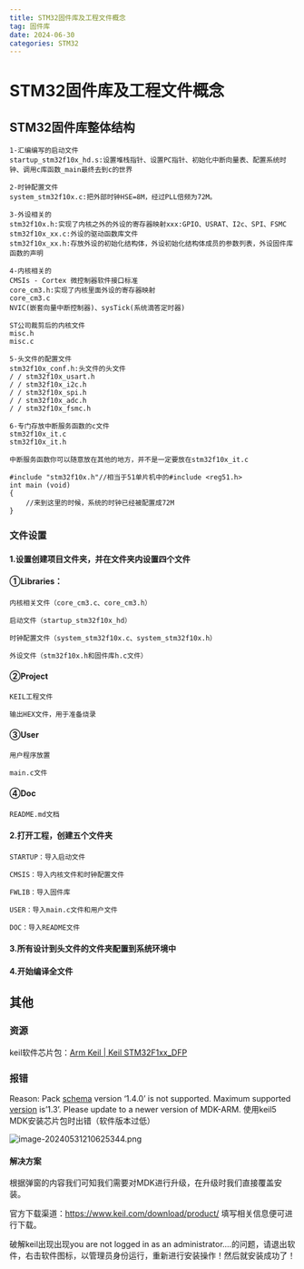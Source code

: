 ```yaml
---
title: STM32固件库及工程文件概念
tag: 固件库
date: 2024-06-30
categories: STM32
---
```


# STM32固件库及工程文件概念

## STM32固件库整体结构

 	1-汇编编写的启动文件
 	startup_stm32f10x_hd.s:设置堆栈指针、设置PC指针、初始化中断向量表、配置系统时钟、调用c库函数_main最终去到c的世界
 	
 	2-时钟配置文件
 	system_stm32f10x.c:把外部时钟HSE=8M，经过PLL倍频为72M。
 	
 	3-外设相关的
 	stm32f10x.h:实现了内核之外的外设的寄存器映射xxx:GPIO、USRAT、I2c、SPI、FSMC
 	stm32f10x_xx.c:外设的驱动函数库文件
 	stm32f10x_xx.h:存放外设的初始化结构体，外设初始化结构体成员的参数列表，外设固件库函数的声明
 	
 	4-内核相关的
 	CMSIs - Cortex 微控制器软件接口标准
 	core_cm3.h:实现了内核里面外设的寄存器映射
 	core_cm3.c
 	NVIC(嵌套向量中断控制器)、sysTick(系统滴答定时器)
 	
 	ST公司裁剪后的内核文件
 	misc.h
 	misc.c
 	
 	5-头文件的配置文件
 	stm32f10x_conf.h:头文件的头文件
 	/ / stm32f10x_usart.h
 	/ / stm32f10x_i2c.h
 	/ / stm32f10x_spi.h
 	/ / stm32f10x_adc.h
 	/ / stm32f10x_fsmc.h
 	
 	6-专门存放中断服务函数的c文件
 	stm32f10x_it.c
 	stm32f10x_it.h
 	
 	中断服务函数你可以随意放在其他的地方，并不是一定要放在stm32f10x_it.c
 	
 	#include "stm32f10x.h"//相当于51单片机中的#include <reg51.h>
 	int main (void)
 	{
 		//来到这里的时候，系统的时钟已经被配置成72M
 	}

### 文件设置

#### 1.设置创建项目文件夹，并在文件夹内设置四个文件

#### ①Libraries：

```
内核相关文件（core_cm3.c、core_cm3.h）

启动文件（startup_stm32f10x_hd）

时钟配置文件（system_stm32f10x.c、system_stm32f10x.h）

外设文件（stm32f10x.h和固件库h.c文件）
```

#### ②Project

```
KEIL工程文件

输出HEX文件，用于准备烧录
```

#### ③User

```
用户程序放置

main.c文件
```

#### ④Doc

```
README.md文档
```

#### 2.打开工程，创建五个文件夹

```
STARTUP：导入启动文件

CMSIS：导入内核文件和时钟配置文件

FWLIB：导入固件库

USER：导入main.c文件和用户文件

DOC：导入README文件
```

#### 3.所有设计到头文件的文件夹配置到系统环境中

#### 4.开始编译全文件

## 其他

### 资源

keil软件芯片包：[Arm Keil | Keil STM32F1xx_DFP](https://www.keil.arm.com/packs/stm32f1xx_dfp-keil/boards/)

### 报错

Reason: Pack [schema](https://so.csdn.net/so/search?q=schema&spm=1001.2101.3001.7020) version ‘1.4.0’ is not supported. Maximum supported [version](https://so.csdn.net/so/search?q=version&spm=1001.2101.3001.7020) is’1.3’. Please update to a newer version of MDK-ARM. 使用keil5 MDK安装芯片包时出错（软件版本过低）

![image-20240531210625344.png](https://s2.loli.net/2024/07/25/HgserB9cVJfObdM.png)

#### 解决方案

根据弹窗的内容我们可知我们需要对MDK进行升级，在升级时我们直接覆盖安装。

官方下载渠道：https://www.keil.com/download/product/
填写相关信息便可进行下载。

破解keil出现出现you are not logged in as an administrator....的问题，请退出软件，右击软件图标，以管理员身份运行，重新进行安装操作！然后就安装成功了！

